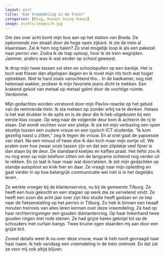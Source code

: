 ```yaml
---
layout: post
title: "Een Vreemdeling in de Trein"
categories: [Blog, Humans being Human]
image: assets/images/9.jpg
---
```



Om zes over acht komt mijn bus aan op het station van Breda. De opkomende zon straalt door de hoge open zijkant. Ik zie de trein al klaarstaan. Zal ik hem nog halen? Zo snel mogelijk loop ik als een pakezel naar perron vier. Zodra ik de trap oploop, hoor ik de trein wegrijden. Jammer, anders was ik wat eerder op school geweest.
 
Ik drop mijn twee tassen vol eten en schoolspullen op een bankje. Het is toch wat frisser dan afgelopen dagen en ik moet mijn rits toch wat hoger optrekken. Niet te hard zoals vanochtend tho… In de badkamer, nog niet helemaal wakker, probeer ik mijn favoriete jeans dicht te trekken. Een krakend geluid van metaal op metaal galmt door de vochtige ruimte. Verdomme. 

Mijn gedachtes worden verstoord door mijn Pavlov-reactie op het geluid van de remmende trein. Ik sta meteen op zonder erbij na te denken. Helaas is het wat drukker in de spits en is de deur die ik heb uitgekozen bij een eerste klas coupe. Op weg naar de volgende deur kom ik achterin de rij te staan. Dat wordt vechten voor een plekje. Ik zie tot mijn verbazing een open stoeltje tussen een oudere vrouw en een typisch ICT studentje. “Ik kom gezellig naast u zitten,” zeg ik tegen de vrouw. En al snel gaat de yapsessie van start. Na een minuut of twee doe ik dan toch maar mijn oortje uit. We praten over hoe zwaar onze tassen zijn en dat een zitplekje veel fijner is dan staan bij de deur. De standaard koetjes en kalfjes praat. Het liefst zou ik nu nog even op mijn telefoon zitten om de langzame ochtend nog verder uit te rekken. En zo laat ik haar maar wat doorratelen. Ik zet mijn gedachten op standje autopiloot en knik hier en daar. Ze vraagt naar mijn opleiding en gaat verder in op hoe belangrijk communicatie wel niet is in het dagelijks leven. 

Ze werkte vroeger bij de klantenservice, nu bij de gemeente Tilburg. Ze heeft een huis gekocht en een stagiair op werk die ze vervelend vindt. Ze heeft een zoon die acht jaar over zijn hbo studie heeft gedaan en ze liep naar de fietsenstalling op het perron in Tilburg. Zo heb ik binnen een twaalf minuten treinreis van alles leren kennen over deze vreemdeling. Ze had op haar rechterringvinger een gouden diamantenring. Op haar linkerhand twee gouden ringen met rode stenen. Ze had grijze haren geknipt tot op de schouders met curtain bangs. Twee bruine ogen staarden mij aan door een grijze bril.

Zoveel details weet ik nu over deze vrouw, maar ik heb nooit gevraagd naar haar naam. Ik heb vandaag een vreemdeling in de trein ontmoet. En dat zal ze voor mij ook altijd blijven.

